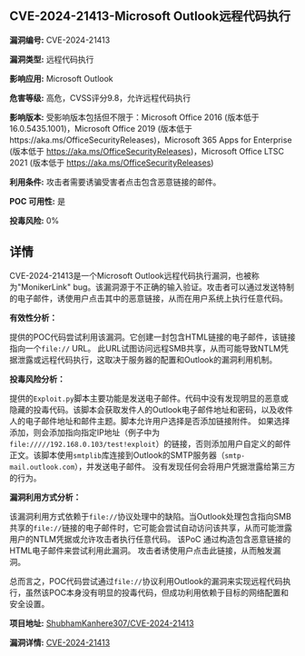 ## CVE-2024-21413-Microsoft Outlook远程代码执行

**漏洞编号:** CVE-2024-21413

**漏洞类型:** 远程代码执行

**影响应用:** Microsoft Outlook

**危害等级:** 高危，CVSS评分9.8，允许远程代码执行

**影响版本:** 受影响版本包括但不限于：Microsoft Office 2016 (版本低于 16.0.5435.1001)，Microsoft Office 2019 (版本低于https://aka.ms/OfficeSecurityReleases)，Microsoft 365 Apps for Enterprise (版本低于 https://aka.ms/OfficeSecurityReleases)，Microsoft Office LTSC 2021 (版本低于 https://aka.ms/OfficeSecurityReleases)

**利用条件:** 攻击者需要诱骗受害者点击包含恶意链接的邮件。

**POC 可用性:** 是

**投毒风险:** 0%

## 详情

CVE-2024-21413是一个Microsoft Outlook远程代码执行漏洞，也被称为"MonikerLink" bug。该漏洞源于不正确的输入验证。攻击者可以通过发送特制的电子邮件，诱使用户点击其中的恶意链接，从而在用户系统上执行任意代码。

**有效性分析：**

提供的POC代码尝试利用该漏洞。它创建一封包含HTML链接的电子邮件，该链接指向一个`file://` URL。 此URL试图访问远程SMB共享，从而可能导致NTLM凭据泄露或远程代码执行，这取决于服务器的配置和Outlook的漏洞利用机制。

**投毒风险分析：**

提供的`Exploit.py`脚本主要功能是发送电子邮件。代码中没有发现明显的恶意或隐藏的投毒代码。该脚本会获取发件人的Outlook电子邮件地址和密码，以及收件人的电子邮件地址和邮件主题。脚本允许用户选择是否添加链接附件。 如果选择添加，则会添加指向指定IP地址（例子中为`file://///192.168.0.103/test!exploit`）的链接，否则添加用户自定义的邮件正文。该脚本使用`smtplib`库连接到Outlook的SMTP服务器（`smtp-mail.outlook.com`），并发送电子邮件。 没有发现任何会将用户凭据泄露给第三方的行为。

**漏洞利用方式分析：**

该漏洞利用方式依赖于`file://`协议处理中的缺陷。当Outlook处理包含指向SMB共享的`file://`链接的电子邮件时，它可能会尝试自动访问该共享，从而可能泄露用户的NTLM凭据或允许攻击者执行任意代码。 该PoC 通过构造包含恶意链接的HTML电子邮件来尝试利用此漏洞。 攻击者诱使用户点击此链接，从而触发漏洞。

总而言之，POC代码尝试通过`file://`协议利用Outlook的漏洞来实现远程代码执行，虽然该POC本身没有明显的投毒代码，但成功利用依赖于目标的网络配置和安全设置。

**项目地址:** [ShubhamKanhere307/CVE-2024-21413](https://github.com/ShubhamKanhere307/CVE-2024-21413)

**漏洞详情:** [CVE-2024-21413](https://nvd.nist.gov/vuln/detail/CVE-2024-21413)